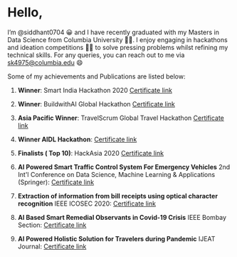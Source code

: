# Hello,

I’m @siddhant0704 :grinning: and I have recently graduated with my Masters in Data Science from Columbia University :student:. I enjoy engaging in hackathons and ideation competitions :technologist: to solve pressing problems whilst refining my technical skills. For any queries, you can reach out to me via sk4975@columbia.edu :smile:	

Some of my achievements and Publications are listed below:

1. **Winner**: Smart India Hackathon 2020
[Certificate link](https://drive.google.com/file/d/1-GPSLGK3MSN7NOYltSU8fosWYokfA3ak/view?usp=sharing)

2. **Winner**: BuildwithAI Global Hackathon
[Certificate link](https://drive.google.com/file/d/1SR3slrAdoxcwRlkdE3hS0J6d1cpV_g9N/view?usp=sharing)

3. **Asia Pacific Winner**: TravelScrum Global Travel Hackathon
[Certificate link](https://drive.google.com/file/d/1K8gSSxNgFDfYmI36cpby9RssWlOf43Vk/view?usp=sharing)

4. **Winner AIDL Hackathon**:
[Certificate link](https://drive.google.com/file/d/1tpAf1pnNMcW-68q19qLDT7Xl7d1qDWC6/view?usp=sharing)

5. **Finalists ( Top 10)**: HackAsia 2020
[Certificate link](https://drive.google.com/file/d/1BjluQA4bvwORWtjb7Tln6bIYbQyBEEOc/view?usp=sharing)

6. **AI Powered Smart Traffic Control System For Emergency Vehicles**
2nd Int'l Conference on Data Science, Machine Learning & Applications (Springer): [Certificate link](https://drive.google.com/file/d/1o_bAb43uc_jz8y-mtAtT6erBs8Cfpsw4/view?usp=sharing)

7. **Extraction of information from bill receipts using optical character recognition**
IEEE ICOSEC 2020: [Certificate link](https://drive.google.com/file/d/131kEBPXfWk8i-_ptleI7_2i4k6SI-wrQ/view?usp=sharing)

8. **AI Based Smart Remedial Observants in Covid-19 Crisis**
IEEE Bombay Section: [Certificate link](https://drive.google.com/file/d/1F-BXte0_yiyIx3jTHlrmJQ6NCQ8Ezxty/view?usp=sharing)

9. **AI Powered Holistic Solution for Travelers during Pandemic**
IJEAT Journal: [Certificate link](https://drive.google.com/file/d/1quMI_lsIL-w1OaR8CA40ke1r_g9PCack/view?usp=sharing)



